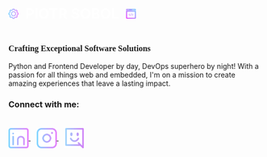 <link rel="preconnect" href="https://fonts.googleapis.com">
<link rel="preconnect" href="https://fonts.gstatic.com" crossorigin>
<link href="https://fonts.googleapis.com/css2?family=Raleway:wght@100&family=Tangerine:wght@700&display=swap" rel="stylesheet">
<link rel="stylesheet" href="style.css">

<p>
    <div style="display:flex;">
        <h1 style="color: white;">
            <img src="images/gear.png" width="20" height="20"/>
            &nbsp;PIOTR SOBOL&nbsp;
            <img src="images/web-development.png" width="20" height="20"/>&nbsp;&nbsp;&nbsp;
        </h1>
    </div>
</p>

<h3 style="font-family: cursive">Crafting Exceptional Software Solutions</h3>
<p>Python and Frontend Developer by day, DevOps superhero by night! With a passion for all things web and embedded, I'm on a mission to create amazing experiences that leave a lasting impact. </p>

<h3>Connect with me:
<p><br/>
<a href="https://linkedin.com/in/piotr-sobol-800499235" target="blank"><img class="social-media-icon" src="images/linkedin.png" align="center" alt="piotr-sobol-800499235"/ width="40" height="40">
</a>&nbsp;&nbsp;
<a href="https://www.instagram.com/pyother_s/" target="blank"><img class="social-media-icon" src="images/instagram.png" align="center" width="40" height="40"/>
</a>&nbsp;&nbsp;
<a href="" target="blank"><img class="social-media-icon" src="images/discord.png" align="center"  width="40" height="40"/>
</a>
</p>


